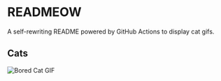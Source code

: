# READMEOW

A self-rewriting README powered by GitHub Actions to display cat gifs.

## Cats

![Bored Cat GIF](https://media3.giphy.com/media/mlvseq9yvZhba/200.gif?cid=9acd02daebl4ruazss7ql9d09838q2vxh9b4b4a5vu5m26pn&ep=v1_gifs_search&rid=200.gif&ct=g)
